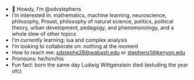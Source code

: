 - 👋 Howdy, I’m @sdvstephens
-  I’m interested in: mathematics, machine learning, neuroscience, philosophy, Proust, philosophy of natural science, politics, political theory, urban development, pedagogy, and phenomonology, and a whole slew of other topics
- I’m currently learning: lua and complex analysis
- I’m looking to collaborate on: nothing at the moment
- How to reach me: sdstephe28@wabash.edu or stephens1@kenyon.edu
- Pronouns: he/him/his
- Fun fact: born the same day Ludwig Wittgenstein died (exluding the year ofc)

<!---
sdvstephens/sdvstephens is a ✨ special ✨ repository because its `README.md` (this file) appears on your GitHub profile.
You can click the Preview link to take a look at your changes.
--->
